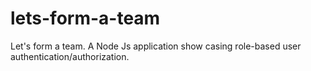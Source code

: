 # lets-form-a-team
Let's form a team. A Node Js application show casing role-based user authentication/authorization.
